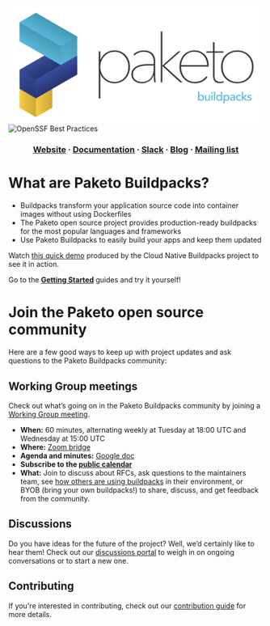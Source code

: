 ![Paketo Buildpacks](logo.png)
![OpenSSF Best Practices](https://bestpractices.coreinfrastructure.org/projects/5938/badge)   

<html>
  <h3 align="center">
  <a href="https://paketo.io">Website</a>
  <span> · </span>
  <a href="https://paketo.io/docs/">Documentation</a>
  <span> · </span>
  <a href="https://paketobuildpacks.slack.com/">Slack</a>
   <span> · </span>
  <a href="https://blog.paketo.io/">Blog</a>
  <span> · </span>
  <a href="https://lists.paketo.io/g/main/join">Mailing list</a>
  </h3>
</html>

# What are Paketo Buildpacks?

* Buildpacks transform your application source code into container images without using Dockerfiles
* The Paketo open source project provides production-ready buildpacks for the
  most popular languages and frameworks
* Use Paketo Buildpacks to easily build your apps and keep them updated

Watch [this quick demo](https://youtu.be/d_L_AZyocWA) produced by the Cloud Native Buildpacks project to see it in action.

Go to the [**Getting Started**](https://paketo.io/docs/) guides and try it yourself!


# Join the Paketo open source community

Here are a few good ways to keep up with project updates and ask questions to the Paketo
Buildpacks community:

## Working Group meetings

Check out what’s going on in the Paketo Buildpacks community by joining a
[Working Group
meeting](https://github.com/paketo-buildpacks/community#working-group-meetings).

- **When:** 60 minutes, alternating weekly at Tuesday at 18:00 UTC and Wednesday at 15:00 UTC  
- **Where:** [Zoom bridge](https://zoom.us/j/99479390622?pwd=VVlkdTJGV1lxZ1pycTZKcCtPNENWZz09)  
- **Agenda and minutes:** [Google doc](https://docs.google.com/document/d/1V1jtZmjpivMsWdoYOrGlaK4exoIezn2r4Lf3XcPxduQ/edit?usp=sharing)  
- **Subscribe to the [public calendar](https://lists.paketo.io/g/main/ics/11180210/825925082/feed.ics)**  
- **What:** Join to discuss about RFCs, ask questions to the maintainers team, see [how others are using buildpacks](https://github.com/paketo-buildpacks/community/blob/main/ADOPTERS.md) in their
environment, or BYOB (bring your own buildpacks!) to share, discuss, and get
feedback from the community.

## Discussions

Do you have ideas for the future of the project? Well, we’d certainly like to
hear them! Check out our [discussions
portal](https://github.com/paketo-buildpacks/feedback/discussions) to weigh in
on ongoing conversations or to start a new one.

## Contributing

If you're interested in contributing, check out our [contribution
guide](https://github.com/paketo-buildpacks/.github/blob/main/CONTRIBUTING.md)
for more details.
